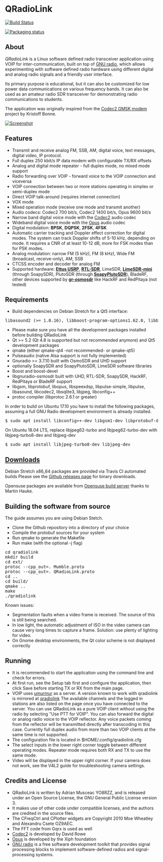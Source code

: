 QRadioLink
==========

[![Build Status](https://travis-ci.org/kantooon/qradiolink.svg?branch=master)](https://travis-ci.org/kantooon/qradiolink)

[![Packaging status](https://repology.org/badge/vertical-allrepos/qradiolink.svg)](https://repology.org/project/qradiolink/versions)

About
-----

*QRadioLink* is a Linux software defined radio transceiver application using VOIP for inter-communication, built on top of [GNU radio](https://www.gnuradio.org/), 
which allows experimenting with software defined radio hardware using different digital and analog radio signals and a friendly user interface.

Its primary purpose is educational, but it can also be customized for low power data communications
on various frequency bands.
It can also be used as an amateur radio SDR transceiver for demonstrating radio communications to students.

The application was originally inspired from the [Codec2 GMSK modem](https://github.com/on1arf/gmsk) project by Kristoff Bonne.

[![Screenshot](http://qradiolink.org/images/qradiolink42.png)](http://qradiolink.org)

Features
---

- Transmit and receive analog FM, SSB, AM, digital voice, text messages, digital video, IP protocol.
- Full duplex 250 kbit/s IP data modem with configurable TX/RX offsets
- Analog and digital mode repeater - full duplex mode, no mixed mode support 
- Radio forwarding over VOIP - forward voice to the VOIP connection and viceversa
- VOIP connection between two or more stations operating in simplex or semi-duplex mode
- Direct VOIP talk-around (requires internet connection)
- VOX mode
- Mixed operation mode (receive one mode and transmit another)
- Audio codecs: Codec2 700 bit/s, Codec2 1400 bit/s, Opus 9600 bit/s
- Narrow band digital voice mode with the [Codec2](http://rowetel.com/codec2.html) audio codec
- Wideband digital voice mode with the [Opus](https://xiph.org) audio codec
- Digital modulation:  **BPSK**, **DQPSK**, **2FSK**, **4FSK**
- Automatic carrier tracking and Doppler effect correction for digital modes. The system can track Doppler shifts of 5-10 kHz, depending on mode. It requires a CNR of at least 10-12 dB, more for FSK modes than for PSK modes.
- Analog modulation: narrow FM (5 kHz), FM (8 kHz), Wide FM (broadcast, receive-only), AM, SSB
- CTCSS encoder and decoder for analog FM
- Supported hardware: [**Ettus USRP**](https://ettus.com), [**RTL-SDR**](https://osmocom.org/projects/sdr/wiki/rtl-sdr), LimeSDR, [**LimeSDR-mini**](https://www.crowdsupply.com/lime-micro/limesdr-mini) (through SoapySDR), PlutoSDR (through [**SoapyPlutoSDR**](https://github.com/pothosware/SoapyPlutoSDR)), BladeRF, other devices supported by [**gr-osmosdr**](https://osmocom.org/projects/sdr/wiki/GrOsmoSDR) like HackRF and RedPitaya (not tested)
 

Requirements
----
- Build dependencies on Debian Stretch for a Qt5 interface: 

<pre>libasound2 (>= 1.0.16), libboost-program-options1.62.0, libboost-system1.62.0, libboost-thread1.62.0, libc6 (>= 2.15), libcodec2-0.4, libconfig++9v5, libgcc1 (>= 1:3.0), libgl1-mesa-glx | libgl1, libgnuradio-analog3.7.10, libgnuradio-audio3.7.10, libgnuradio-blocks3.7.10, libgnuradio-digital3.7.10, libgnuradio-fec3.7.10, libgnuradio-fft3.7.10, libgnuradio-filter3.7.10, libgnuradio-osmosdr0.1.4, libgnuradio-pmt3.7.10, libgnuradio-runtime3.7.10, libgsm1 (>= 1.0.13), libjpeg62-turbo (>= 1.3.1), libopus0 (>= 1.1), libprotobuf10, libpulse0 (>= 0.99.1), libqt5core5a (>= 5.7.0), libqt5gui5 (>= 5.3.0), libqt5network5 (>= 5.0.2), libqt5sql5 (>= 5.0.2), libqt5widgets5 (>= 5.2.0), libspeexdsp1 (>= 1.2~beta3.2-1), libstdc++6 (>= 5.2), gnuradio-dev, gr-osmosdr, libgsm1-dev, libprotobuf-dev, libopus-dev, libspeexdsp-dev, libpulse-dev, libcodec2-dev, libasound2-dev, libjpeg62-turbo-dev, libconfig++-dev, qt5-qmake, qt5-default, qtbase5-dev
</pre>

- Please make sure you have all the development packages installed before building QRadioLink
- Qt >= 5.2 (Qt 4.8 is supported but not recommended anymore) and Qt5 development packages
- qmake (either qmake-qt4 -not recommended- or qmake-qt5)
- Pulseaudio (native Alsa support is not fully implemented) 
- Gnuradio >= 3.7.10 built with OsmoSDR and UHD support
- optionally SoapySDR and SoapyPlutoSDR, LimeSDR software libraries
- Boost and boost-devel
- libgnuradio-osmosdr built with UHD, RTL-SDR, SoapySDR, HackRF, RedPitaya or BladeRF support
- libgsm, libprotobuf, libopus, libspeexdsp, libpulse-simple, libpulse, libasound, libcodec2, libsqlite3, libjpeg, libconfig++
- protoc compiler (libprotoc 2.6.1 or greater)

In order to build on Ubuntu 17.10 you have to install the following packages, assuming a full GNU Radio development environment is already installed.

<pre>
$ sudo apt install libconfig++-dev libgsm1-dev libprotobuf-dev libopus-dev libpulse-dev libasound2-dev libcodec2-dev libsqlite3-dev libjpeg-dev libprotoc-dev protobuf-compiler
</pre>

On Ubuntu 18.04 LTS, replace libjpeg62-turbo and libjpeg62-turbo-dev with libjpeg-turbo8-dev and libjpeg-dev
<pre>
$ sudo apt install libjpeg-turbo8-dev libjpeg-dev
</pre>

[Downloads](https://github.com/kantooon/qradiolink/releases "Downloads")
----

Debian Stretch x86_64 packages are provided via Travis CI automated builds
Please see the [Github releases page](https://github.com/kantooon/qradiolink/releases) for binary downloads.

Opensuse packages are available from [Opensuse build server](https://build.opensuse.org/package/show/hardware:sdr/qradiolink)
thanks to Martin Hauke.

Building the software from source
-----

The guide assumes you are using Debian Stetch.
- Clone the Github repository into a directory of your choice
- Compile the protobuf sources for your system
- Run qmake to generate the Makefile
- Run make (with the optional -j flag)

<pre>
cd qradiolink
mkdir build
cd ext/
protoc --cpp_out=. Mumble.proto
protoc --cpp_out=. QRadioLink.proto
cd ..
cd build/
qmake ..
make
./qradiolink
</pre>

Known issues:
- Segmentation faults when a video frame is received. The source of this is still being searched.
- In low light, the automatic adjustment of ISO in the video camera can cause very long times to capture a frame.
Solution: use plenty of lighting for video.
- On Gnome desktop environments, the Qt color scheme is not displayed correctly



Running
-------
- It is recommended to start the application using the command line and check for errors.
- At first run, see the Setup tab first and configure the application, then click Save before starting TX or RX from the main page.
- VOIP uses [umurmur](https://github.com/umurmur/umurmur) as a server. A version known to work with qradiolink is mirrored at [qradiolink](https://github.com/qradiolink/umurmur) The available channels and the logged in stations are also listed on the page once you have connected to the server. You can use QRadioLink as a pure VOIP client without using the radio by selecting "Use PTT for VOIP". You can also forward the digital or analog radio voice to the VOIP reflector. Any voice packets coming from the reflector will be transmitted directly after transcoding in this case. Currently full duplex audio from more than two VOIP clients at the same time is not supported.
- The configuration file is located in $HOME/.config/qradiolink.cfg
- The select inputs in the lower right corner toggle between different operating modes. Repeater mode requires both RX and TX to use the same mode.
- Video will be displayed in the upper right corner. If your camera does not work, see the V4L2 guide for troubleshooting camera settings.


Credits and License
-------------------
- QRadioLink is written by Adrian Musceac YO8RZZ, and is released under an Open Source License,
 the GNU General Public License version 3.
- It makes use of other code under compatible licenses, and the authors are credited in the source files.
- The CFreqCtrl and CPlotter widgets are Copyright 2010 Moe Wheatley and Alexandru Csete OZ9AEC.
- The FFT code from Gqrx is used as well
- [Codec2](http://rowetel.com/codec2.html) is developed by David Rowe
- [Opus](https://xiph.org) is developed by the Xiph foundation
- [GNU radio](https://www.gnuradio.org/)  is a free software development toolkit that provides signal processing
blocks to implement software-defined radios and signal-processing systems.


